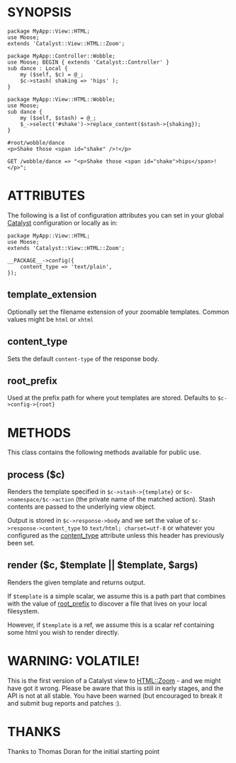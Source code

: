 # SYNOPSIS

    package MyApp::View::HTML;
    use Moose;
    extends 'Catalyst::View::HTML::Zoom';

    package MyApp::Controller::Wobble;
    use Moose; BEGIN { extends 'Catalyst::Controller' }
    sub dance : Local {
        my ($self, $c) = @_;
        $c->stash( shaking => 'hips' );
    }

    package MyApp::View::HTML::Wobble;
    use Moose;
    sub dance {
        my ($self, $stash) = @_;
        $_->select('#shake')->replace_content($stash->{shaking});
    }

    #root/wobble/dance
    <p>Shake those <span id="shake" />!</p>

    GET /wobble/dance => "<p>Shake those <span id="shake">hips</span>!</p>";

# ATTRIBUTES

The following is a list of configuration attributes you can set in your global
[Catalyst](http://search.cpan.org/perldoc?Catalyst) configuration or locally as in:

    package MyApp::View::HTML;
    use Moose;
    extends 'Catalyst::View::HTML::Zoom';

    __PACKAGE__->config({
        content_type => 'text/plain',
    });

## template_extension

Optionally set the filename extension of your zoomable templates.  Common
values might be `html` or `xhtml`

## content_type

Sets the default `content-type` of the response body.

## root_prefix

Used at the prefix path for where yout templates are stored.  Defaults to
`$c->config->{root}`

# METHODS

This class contains the following methods available for public use.

## process ($c)

Renders the template specified in `$c->stash->{template}` or 
`$c->namespace/$c->action` (the private name of the matched action). Stash
contents are passed to the underlying view object.

Output is stored in `$c->response->body` and we set the value of 
`$c->response->content_type` to `text/html; charset=utf-8` or whatever you
configured as the [content_type](#pod_content_type) attribute unless this header has previously
been set.

## render ($c, $template || \$template, $args)

Renders the given template and returns output.

If `$template` is a simple scalar, we assume this is a path part that combines
with the value of [root_prefix](#pod_root_prefix) to discover a file that lives on your local
filesystem.

However, if `$template` is a ref, we assume this is a scalar ref containing 
some html you wish to render directly.

# WARNING: VOLATILE!

This is the first version of a Catalyst view to [HTML::Zoom](http://search.cpan.org/perldoc?HTML::Zoom) - and we might 
have got it wrong. Please be aware that this is still in early stages, and the
API is not at all stable. You have been warned (but encouraged to break it and 
submit bug reports and patches :).

# THANKS

Thanks to Thomas Doran for the initial starting point